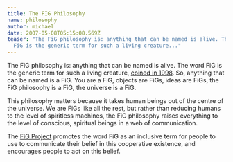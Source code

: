 ```yaml
---
title: The FIG Philosophy
name: philosophy
author: michael
date: 2007-05-08T05:15:08.569Z
teaser: "The FiG philosophy is: anything that can be named is alive. The word
  FiG is the generic term for such a living creature..."
---
```

The FiG philosophy is: anything that can be named is alive. The word FiG is the generic term for such a living creature, [coined in 1998](/figstory.html). So, anything that can be named is a FiG. You are a FiG, objects are FiGs, ideas are FiGs, the FiG philosophy is a FiG, the universe is a FiG.

This philosophy matters because it takes human beings out of the centre of the universe. We are FiGs like all the rest, but rather than reducing humans to the level of spiritless machines, the FiG philosophy raises everything to the level of conscious, spiritual beings in a web of communication.

The [FiG Project](/project.html) promotes the word FiG as an inclusive term for people to use to communicate their belief in this cooperative existence, and encourages people to act on this belief.